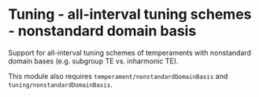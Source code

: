 # Tuning - all-interval tuning schemes - nonstandard domain basis

Support for all-interval tuning schemes of temperaments with nonstandard domain bases (e.g. subgroup TE vs. inharmonic TE).

This module also requires `temperament/nonstandardDomainBasis` and `tuning/nonstandardDomainBasis`.
